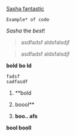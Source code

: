 
[Sasha fantastic](http://example.com#example_url)

```
Example* of code
```

*Sasha* the _best_!

> asdfadsf
> aldsfalsdjf

> asdfadsf
aldsfalsdjf



**bold**
**bo ld**

    fadsf
    sadfasdf


1. **bold
1. boool**

1. **boo.. afs**

**bool
booll**


